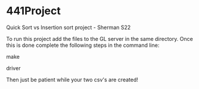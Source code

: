 # 441Project
Quick Sort vs Insertion sort project - Sherman S22


To run this project add the files to the GL server in the same directory. Once this is done complete the following steps in the command line:

make

driver


Then just be patient while your two csv's are created!
